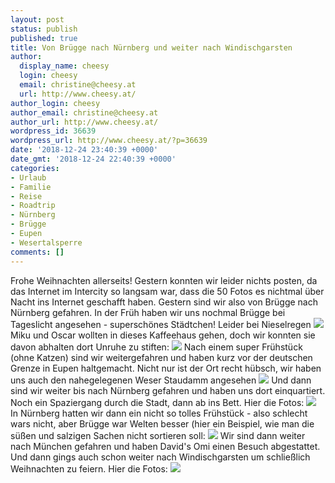 ```yaml
---
layout: post
status: publish
published: true
title: Von Brügge nach Nürnberg und weiter nach Windischgarsten
author:
  display_name: cheesy
  login: cheesy
  email: christine@cheesy.at
  url: http://www.cheesy.at/
author_login: cheesy
author_email: christine@cheesy.at
author_url: http://www.cheesy.at/
wordpress_id: 36639
wordpress_url: http://www.cheesy.at/?p=36639
date: '2018-12-24 23:40:39 +0000'
date_gmt: '2018-12-24 22:40:39 +0000'
categories:
- Urlaub
- Familie
- Reise
- Roadtrip
- Nürnberg
- Brügge
- Eupen
- Wesertalsperre
comments: []
---
```

Frohe Weihnachten allerseits!
Gestern konnten wir leider nichts posten, da das Internet im Intercity so langsam war, dass die 50 Fotos es nichtmal über Nacht ins Internet geschafft haben.
Gestern sind wir also von Brügge nach Nürnberg gefahren. In der Früh haben wir uns nochmal Brügge bei Tageslicht angesehen - superschönes Städtchen! Leider bei Nieselregen
![](http://www.cheesy.at/wp-content/uploads/Brügge-Nürnberg-008.jpg)
Miku und Oscar wollten in dieses Kaffeehaus gehen, doch wir konnten sie davon abhalten dort Unruhe zu stiften:
![](http://www.cheesy.at/wp-content/uploads/Brügge-Nürnberg-002.jpg)
Nach einem super Frühstück (ohne Katzen) sind wir weitergefahren und haben kurz vor der deutschen Grenze in Eupen haltgemacht. Nicht nur ist der Ort recht hübsch, wir haben uns auch den nahegelegenen Weser Staudamm angesehen
![](http://www.cheesy.at/wp-content/uploads/Brügge-Nürnberg-027.jpg)
Und dann sind wir weiter bis nach Nürnberg gefahren und haben uns dort einquartiert. Noch ein Spaziergang durch die Stadt, dann ab ins Bett. Hier die Fotos:
[![](http://www.cheesy.at/wp-content/uploads/Brügge-Nürnberg-033.jpg)](http://www.cheesy.at/fotos/urlaub/roadtrip-to-austria/brugge-nach-nurnberg/)
In Nürnberg hatten wir dann ein nicht so tolles Frühstück - also schlecht wars nicht, aber Brügge war Welten besser (hier ein Beispiel, wie man die süßen und salzigen Sachen nicht sortieren soll:
![](http://www.cheesy.at/wp-content/uploads/Nürnberg-Windischgarsten-001.jpg)
Wir sind dann weiter nach München gefahren und haben David's Omi einen Besuch abgestattet. Und dann gings auch schon weiter nach Windischgarsten um schließlich Weihnachten zu feiern. Hier die Fotos:
[![](http://www.cheesy.at/wp-content/uploads/Nürnberg-Windischgarsten-002.jpg)](http://www.cheesy.at/fotos/urlaub/roadtrip-to-austria/nurnberg-nach-windischgarsten/)
